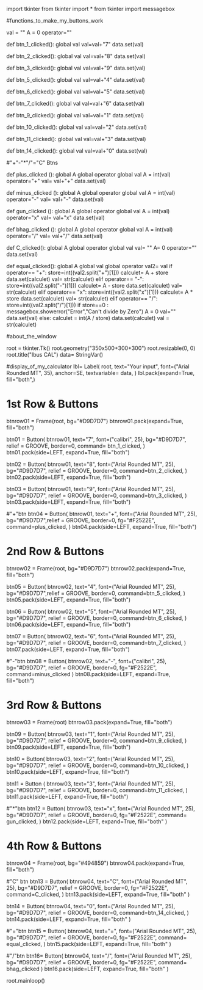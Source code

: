 import tkinter
from tkinter import *
from tkinter import messagebox

#functions_to_make_my_buttons_work

val = ""
A = 0
operator=""


def btn_1_clicked():
    global val
    val=val+"7"
    data.set(val)

def btn_2_clicked():
    global val
    val=val+"8"
    data.set(val)

def btn_3_clicked():
    global val
    val=val+"9"
    data.set(val)

def btn_5_clicked():
    global val
    val=val+"4"
    data.set(val)

def btn_6_clicked():
    global val
    val=val+"5"
    data.set(val)

def btn_7_clicked():
    global val
    val=val+"6"
    data.set(val)

def btn_9_clicked():
    global val
    val=val+"1"
    data.set(val)

def btn_10_clicked():
    global val
    val=val+"2"
    data.set(val)

def btn_11_clicked():
    global val
    val=val+"3"
    data.set(val)


def btn_14_clicked():
    global val
    val=val+"0"
    data.set(val)

#"+"-"*"/"="C" Btns

def plus_clicked ():
    global A
    global operator
    global val
    A = int(val)
    operator="+"
    val= val+"+"
    data.set(val)

def minus_clicked ():
    global A
    global operator
    global val
    A = int(val)
    operator="-"
    val= val+"-"
    data.set(val)

def gun_clicked ():
    global A
    global operator
    global val
    A = int(val)
    operator="x"
    val= val+"x"
    data.set(val)


def bhag_clicked ():
    global A
    global operator
    global val
    A = int(val)
    operator="/"
    val= val+"/"
    data.set(val)

def C_clicked():
    global A
    global operator
    global val
    val= ""
    A= 0
    operator=""
    data.set(val)


def equal_clicked():
    global A
    global val
    global operator
    val2= val
    if operator== "+":
        store=int((val2.split("+")[1]))
        calculet= A + store
        data.set(calculet)
        val= str(calculet)
    elif operator== "-":
        store=int((val2.split("-")[1]))
        calculet= A - store
        data.set(calculet)
        val= str(calculet)
    elif operator== "x":
        store=int((val2.split("x")[1]))
        calculet= A * store
        data.set(calculet)
        val= str(calculet)
    elif operator== "/":
        store=int((val2.split("/")[1]))
        if store==0 :
            messagebox.showerror("Error","Can't divide by Zero")
            A = 0
            val=""
            data.set(val)
        else:
            calculet = int(A / store)
            data.set(calculet)
            val = str(calculet)



#about_the_window

root = tkinter.Tk()
root.geometry("350x500+300+300")
root.resizable(0, 0)
root.title("Ibus CAL")
data= StringVar()


#display_of_my_calculator
lbl= Label(
    root, text="Your input", font=("Arial Rounded MT", 35),
    anchor=SE,
    textvariable= data,
)
lbl.pack(expand=True, fill="both",)

# 1st Row & Buttons

btnrow01 = Frame(root, bg="#D9D7D7")
btnrow01.pack(expand=True, fill="both")

btn01 = Button(
    btnrow01,
    text="7",
    font=("calibri", 25), bg="#D9D7D7",
    relief = GROOVE,
    border=0,
    command= btn_1_clicked,
)
btn01.pack(side=LEFT, expand=True, fill="both")

btn02 = Button(
    btnrow01,
    text="8",
    font=("Arial Rounded MT", 25), bg="#D9D7D7",
    relief = GROOVE,
    border=0,
    command=btn_2_clicked,
)
btn02.pack(side=LEFT, expand=True, fill="both")

btn03 = Button(
    btnrow01,
    text="9",
    font=("Arial Rounded MT", 25), bg="#D9D7D7",
relief = GROOVE,
    border=0,
    command=btn_3_clicked,
)
btn03.pack(side=LEFT, expand=True, fill="both")

#"+"btn
btn04 = Button(
    btnrow01,
    text="+",
    font=("Arial Rounded MT", 25), bg="#D9D7D7",relief = GROOVE,
    border=0,
    fg="#F2522E",
    command=plus_clicked,
)
btn04.pack(side=LEFT, expand=True, fill="both")

# 2nd Row & Buttons

btnrow02 = Frame(root, bg="#D9D7D7")
btnrow02.pack(expand=True, fill="both")

btn05 = Button(
    btnrow02,
    text="4",
    font=("Arial Rounded MT", 25), bg="#D9D7D7",relief = GROOVE,
    border=0,
    command=btn_5_clicked,
)
btn05.pack(side=LEFT, expand=True, fill="both")


btn06 = Button(
    btnrow02,
    text="5",
    font=("Arial Rounded MT", 25), bg="#D9D7D7",
relief = GROOVE,
    border=0,
    command=btn_6_clicked,
)
btn06.pack(side=LEFT, expand=True, fill="both")

btn07 = Button(
    btnrow02,
    text="6",
    font=("Arial Rounded MT", 25), bg="#D9D7D7",
relief = GROOVE,
    border=0,
    command=btn_7_clicked,
)
btn07.pack(side=LEFT, expand=True, fill="both")

#"-"btn
btn08 = Button(
    btnrow02,
    text="-",
    font=("calibri", 25), bg="#D9D7D7",
relief = GROOVE,
    border=0,
    fg="#F2522E",
    command=minus_clicked
)
btn08.pack(side=LEFT, expand=True, fill="both")


# 3rd Row & Buttons

btnrow03 = Frame(root)
btnrow03.pack(expand=True, fill="both")

btn09 = Button(
    btnrow03,
    text="1",
    font=("Arial Rounded MT", 25), bg="#D9D7D7",
    relief = GROOVE,
    border=0,
    command=btn_9_clicked,
)
btn09.pack(side=LEFT, expand=True, fill="both")


btn10 = Button(
    btnrow03,
    text="2",
    font=("Arial Rounded MT", 25), bg="#D9D7D7",
    relief = GROOVE,
    border=0,
    command=btn_10_clicked,
)
btn10.pack(side=LEFT, expand=True, fill="both")


btn11 = Button (
    btnrow03,
    text="3",
    font=("Arial Rounded MT", 25), bg="#D9D7D7",
    relief = GROOVE,
    border=0,
    command=btn_11_clicked,
)
btn11.pack(side=LEFT, expand=True, fill="both")

#"*"btn
btn12 = Button(
    btnrow03,
    text="x",
    font=("Arial Rounded MT", 25), bg="#D9D7D7",
    relief = GROOVE,
    border=0,
    fg="#F2522E",
    command= gun_clicked,
)
btn12.pack(side=LEFT, expand=True, fill="both" )





# 4th Row & Buttons
btnrow04 = Frame(root, bg="#494859")
btnrow04.pack(expand=True, fill="both")

#"C" btn
btn13 = Button(
    btnrow04,
    text="C",
    font=("Arial Rounded MT", 25), bg="#D9D7D7",
    relief = GROOVE,
    border=0,
    fg="#F2522E",
    command=C_clicked,
)
btn13.pack(side=LEFT, expand=True, fill="both" )

btn14 = Button(
    btnrow04,
    text="0",
    font=("Arial Rounded MT", 25), bg="#D9D7D7",
    relief = GROOVE,
    border=0,
    command=btn_14_clicked,
)
btn14.pack(side=LEFT, expand=True, fill="both" )

#"="btn
btn15 = Button(
    btnrow04,
    text="=",
    font=("Arial Rounded MT", 25), bg="#D9D7D7",
    relief = GROOVE,
    border=0,
    fg="#F2522E",
    command= equal_clicked,
)
btn15.pack(side=LEFT, expand=True, fill="both" )

#"/"btn
btn16= Button(
    btnrow04,
    text="/",
    font=("Arial Rounded MT", 25), bg="#D9D7D7",
    relief = GROOVE,
    border=0,
    fg="#F2522E",
    command= bhag_clicked
)
btn16.pack(side=LEFT, expand=True, fill="both" )





root.mainloop()

